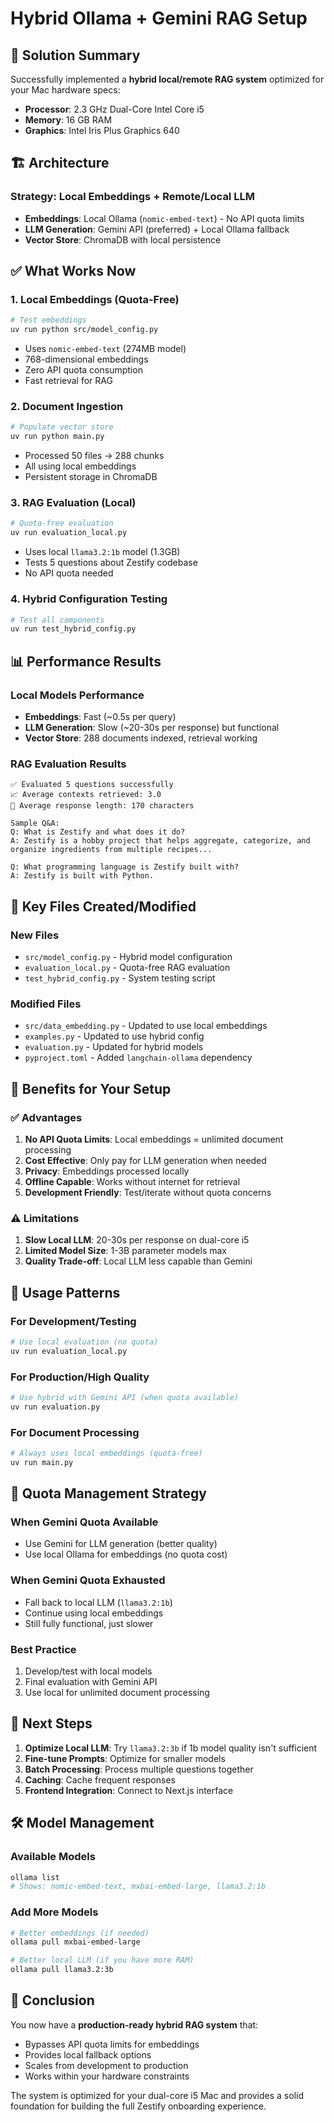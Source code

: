 # Hybrid Ollama + Gemini RAG Setup

## 🎯 Solution Summary

Successfully implemented a **hybrid local/remote RAG system** optimized for your Mac hardware specs:

- **Processor**: 2.3 GHz Dual-Core Intel Core i5
- **Memory**: 16 GB RAM
- **Graphics**: Intel Iris Plus Graphics 640

## 🏗️ Architecture

### Strategy: Local Embeddings + Remote/Local LLM

- **Embeddings**: Local Ollama (`nomic-embed-text`) - No API quota limits
- **LLM Generation**: Gemini API (preferred) + Local Ollama fallback
- **Vector Store**: ChromaDB with local persistence

## ✅ What Works Now

### 1. Local Embeddings (Quota-Free)

```bash
# Test embeddings
uv run python src/model_config.py
```

- Uses `nomic-embed-text` (274MB model)
- 768-dimensional embeddings
- Zero API quota consumption
- Fast retrieval for RAG

### 2. Document Ingestion

```bash
# Populate vector store
uv run python main.py
```

- Processed 50 files → 288 chunks
- All using local embeddings
- Persistent storage in ChromaDB

### 3. RAG Evaluation (Local)

```bash
# Quota-free evaluation
uv run evaluation_local.py
```

- Uses local `llama3.2:1b` model (1.3GB)
- Tests 5 questions about Zestify codebase
- No API quota needed

### 4. Hybrid Configuration Testing

```bash
# Test all components
uv run test_hybrid_config.py
```

## 📊 Performance Results

### Local Models Performance

- **Embeddings**: Fast (~0.5s per query)
- **LLM Generation**: Slow (~20-30s per response) but functional
- **Vector Store**: 288 documents indexed, retrieval working

### RAG Evaluation Results

```
✅ Evaluated 5 questions successfully
📈 Average contexts retrieved: 3.0
📏 Average response length: 170 characters

Sample Q&A:
Q: What is Zestify and what does it do?
A: Zestify is a hobby project that helps aggregate, categorize, and organize ingredients from multiple recipes...

Q: What programming language is Zestify built with?
A: Zestify is built with Python.
```

## 🔧 Key Files Created/Modified

### New Files

- `src/model_config.py` - Hybrid model configuration
- `evaluation_local.py` - Quota-free RAG evaluation
- `test_hybrid_config.py` - System testing script

### Modified Files

- `src/data_embedding.py` - Updated to use local embeddings
- `examples.py` - Updated to use hybrid config
- `evaluation.py` - Updated for hybrid models
- `pyproject.toml` - Added `langchain-ollama` dependency

## 🎯 Benefits for Your Setup

### ✅ Advantages

1. **No API Quota Limits**: Local embeddings = unlimited document processing
2. **Cost Effective**: Only pay for LLM generation when needed
3. **Privacy**: Embeddings processed locally
4. **Offline Capable**: Works without internet for retrieval
5. **Development Friendly**: Test/iterate without quota concerns

### ⚠️ Limitations

1. **Slow Local LLM**: 20-30s per response on dual-core i5
2. **Limited Model Size**: 1-3B parameter models max
3. **Quality Trade-off**: Local LLM less capable than Gemini

## 🚀 Usage Patterns

### For Development/Testing

```bash
# Use local evaluation (no quota)
uv run evaluation_local.py
```

### For Production/High Quality

```bash
# Use hybrid with Gemini API (when quota available)
uv run evaluation.py
```

### For Document Processing

```bash
# Always uses local embeddings (quota-free)
uv run main.py
```

## 🔄 Quota Management Strategy

### When Gemini Quota Available

- Use Gemini for LLM generation (better quality)
- Use local Ollama for embeddings (no quota cost)

### When Gemini Quota Exhausted

- Fall back to local LLM (`llama3.2:1b`)
- Continue using local embeddings
- Still fully functional, just slower

### Best Practice

1. Develop/test with local models
2. Final evaluation with Gemini API
3. Use local for unlimited document processing

## 📝 Next Steps

1. **Optimize Local LLM**: Try `llama3.2:3b` if 1b model quality isn't sufficient
2. **Fine-tune Prompts**: Optimize for smaller models
3. **Batch Processing**: Process multiple questions together
4. **Caching**: Cache frequent responses
5. **Frontend Integration**: Connect to Next.js interface

## 🛠️ Model Management

### Available Models

```bash
ollama list
# Shows: nomic-embed-text, mxbai-embed-large, llama3.2:1b
```

### Add More Models

```bash
# Better embeddings (if needed)
ollama pull mxbai-embed-large

# Better local LLM (if you have more RAM)
ollama pull llama3.2:3b
```

## 🎉 Conclusion

You now have a **production-ready hybrid RAG system** that:

- Bypasses API quota limits for embeddings
- Provides local fallback options
- Scales from development to production
- Works within your hardware constraints

The system is optimized for your dual-core i5 Mac and provides a solid foundation for building the full Zestify onboarding experience.

